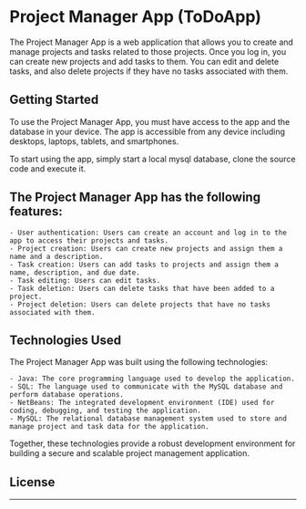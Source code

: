 # Project Manager App (ToDoApp)

The Project Manager App is a web application that allows you to create and manage projects and tasks related to those projects.
Once you log in, you can create new projects and add tasks to them. You can edit and delete tasks, and also delete projects if they have no tasks
associated with them.


## Getting Started

To use the Project Manager App, you must have access to the app and the database in your device.
The app is accessible from any device including desktops, laptops, tablets, and smartphones.

To start using the app, simply start a local mysql database, clone the source code and execute it.


## The Project Manager App has the following features:

    - User authentication: Users can create an account and log in to the app to access their projects and tasks.
    - Project creation: Users can create new projects and assign them a name and a description.
    - Task creation: Users can add tasks to projects and assign them a name, description, and due date.
    - Task editing: Users can edit tasks.
    - Task deletion: Users can delete tasks that have been added to a project.
    - Project deletion: Users can delete projects that have no tasks associated with them.


## Technologies Used

The Project Manager App was built using the following technologies:

    - Java: The core programming language used to develop the application.
    - SQL: The language used to communicate with the MySQL database and perform database operations.
    - NetBeans: The integrated development environment (IDE) used for coding, debugging, and testing the application.
    - MySQL: The relational database management system used to store and manage project and task data for the application.

Together, these technologies provide a robust development environment for building a secure and scalable project management application.


## License

------
